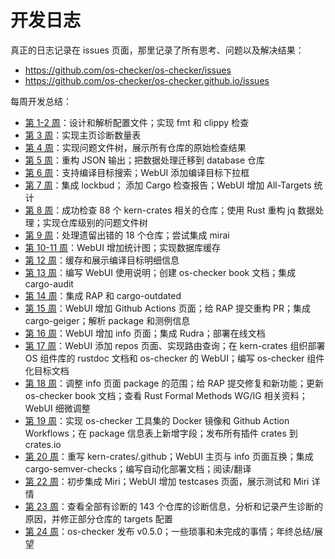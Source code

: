 # 开发日志

真正的日志记录在 issues 页面，那里记录了所有思考、问题以及解决结果：

* <https://github.com/os-checker/os-checker/issues>
* <https://github.com/os-checker/os-checker.github.io/issues>


每周开发总结：

- [第 1-2 周](https://github.com/os-checker/os-checker/blob/3fdf88db57403949f95c3034608481d64db80764/assets/development-logs.md)：设计和解析配置文件；实现 fmt 和 clippy 检查
- [第 3 周](https://github.com/os-checker/os-checker/discussions/15)：实现主页诊断数量表
- [第 4 周](https://github.com/os-checker/os-checker/discussions/20)：实现问题文件树，展示所有仓库的原始检查结果
- [第 5 周](https://github.com/os-checker/os-checker/discussions/24)：重构 JSON 输出；把数据处理迁移到 database 仓库
- [第 6 周](https://github.com/os-checker/os-checker/discussions/32)：支持编译目标搜索；WebUI 添加编译目标下拉框
- [第 7 周](https://github.com/os-checker/os-checker/discussions/41)：集成 lockbud； 添加 Cargo 检查报告；WebUI 增加 All-Targets 统计
- [第 8 周](https://github.com/os-checker/os-checker/discussions/66)：成功检查 88 个 kern-crates 相关的仓库；使用 Rust 重构 jq 数据处理；实现仓库级别的问题文件树
- [第 9 周](https://github.com/os-checker/os-checker/discussions/90)：处理遗留出错的 18 个仓库；尝试集成 mirai
- [第 10-11 周](https://github.com/os-checker/os-checker/discussions/104)：WebUI 增加统计图；实现数据库缓存
- [第 12 周](https://github.com/os-checker/os-checker/discussions/121)：缓存和展示编译目标明细信息
- [第 13 周](https://github.com/os-checker/os-checker/discussions/136)：编写 WebUI 使用说明；创建 os-checker book 文档；集成 cargo-audit
- [第 14 周](https://github.com/os-checker/os-checker/discussions/145)：集成 RAP 和 cargo-outdated
- [第 15 周](https://github.com/os-checker/os-checker/discussions/159)：WebUI 增加 Github Actions 页面；给 RAP 提交重构 PR；集成 cargo-geiger；解析 package 和测例信息
- [第 16 周](https://github.com/os-checker/os-checker/discussions/163)：WebUI 增加 info 页面；集成 Rudra；部署在线文档
- [第 17 周](https://github.com/os-checker/os-checker/discussions/164)：WebUI 添加 repos 页面、实现路由查询；在 kern-crates 组织部署 OS 组件库的 rustdoc 文档和 os-checker 的 WebUI；编写 os-checker 组件化目标文档
- [第 18 周](https://github.com/os-checker/os-checker/discussions/170)：调整 info 页面 package 的范围；给 RAP 提交修复和新功能；更新 os-checker book 文档；查看 Rust Formal Methods WG/IG 相关资料；WebUI 细微调整
- [第 19 周]：实现 os-checker 工具集的 Docker 镜像和 Github Action Workflows；在 package 信息表上新增字段；发布所有插件 crates 到 crates.io
- [第 20 周]：重写 kern-crates/.github；WebUI 主页与 info 页面互换；集成 cargo-semver-checks；编写自动化部署文档；阅读/翻译
- [第 22 周]：初步集成 Miri；WebUI 增加 testcases 页面，展示测试和 Miri 详情
- [第 23 周]：查看全部有诊断的 143 个仓库的诊断信息，分析和记录产生诊断的原因，并修正部分仓库的 targets 配置
- [第 24 周]：os-checker 发布 v0.5.0；一些琐事和未完成的事情；年终总结/展望

[第 19 周]: https://github.com/os-checker/os-checker/discussions/185
[第 20 周]: https://github.com/os-checker/os-checker/discussions/189
[第 22 周]: https://github.com/os-checker/os-checker/discussions/193
[第 23 周]: https://github.com/os-checker/os-checker/discussions/225
[第 24 周]: https://github.com/os-checker/os-checker/discussions/249
